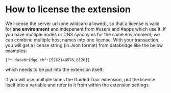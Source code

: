 # How to license the extension

We license the server url (one wildcard allowed), so that a license is valid for **one environment** and indepenent from #users and #apps which use it.
If you have multiple nodes or DNS synonyms for the same environment, we can combine multiple host names into one license.
With your transaction, you will get a license string (in Json format) from databridge like the below examples:

`{"*.databridge.ch":[5262148576,6120]}`

which needs to be put into the extension itself:

If you will use multiple times the Guided Tour extension, put the license itself into a variable and refer to it from within the extension settings

